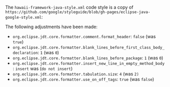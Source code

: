 The `hawaii-framework-java-style.xml` code style is a copy of `https://github.com/google/styleguide/blob/gh-pages/eclipse-java-google-style.xml`:

The following adjustments have been made:

 * `org.eclipse.jdt.core.formatter.comment.format_header`: `false` (was `true`)
 * `org.eclipse.jdt.core.formatter.blank_lines_before_first_class_body_declaration`: `1` (was `0`)
 * `org.eclipse.jdt.core.formatter.blank_lines_before_package`: `1` (was `0`)
 * `org.eclipse.jdt.core.formatter.insert_new_line_in_empty_method_body`: `insert` was (`do not insert`)
 * `org.eclipse.jdt.core.formatter.tabulation.size`: `4` (was `2)`
 * `org.eclipse.jdt.core.formatter.use_on_off_tags`: `true` (was `false`)
 
